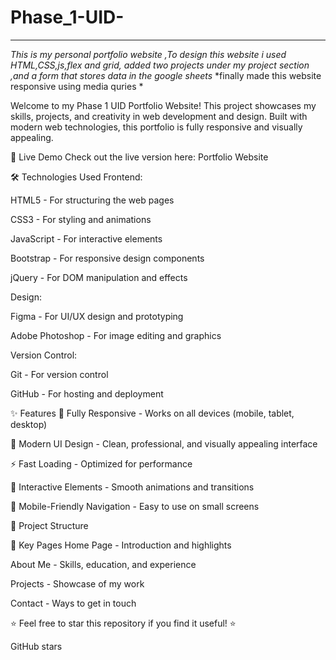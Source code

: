 # Phase_1-UID-
***********************************************
*This is my personal portfolio website ,To design this website i used HTML,CSS,js,flex and grid, added two projects under my project section ,and a form that stores data in the google sheets*
*finally made this website responsive using media quries *




Welcome to my Phase 1 UID Portfolio Website! This project showcases my skills, projects, and creativity in web development and design. Built with modern web technologies, this portfolio is fully responsive and visually appealing.

🚀 Live Demo
Check out the live version here: Portfolio Website

🛠️ Technologies Used
Frontend:

HTML5 - For structuring the web pages

CSS3 - For styling and animations

JavaScript - For interactive elements

Bootstrap - For responsive design components

jQuery - For DOM manipulation and effects

Design:

Figma - For UI/UX design and prototyping

Adobe Photoshop - For image editing and graphics

Version Control:

Git - For version control

GitHub - For hosting and deployment

✨ Features
💯 Fully Responsive - Works on all devices (mobile, tablet, desktop)

🎨 Modern UI Design - Clean, professional, and visually appealing interface

⚡ Fast Loading - Optimized for performance

🌈 Interactive Elements - Smooth animations and transitions

📱 Mobile-Friendly Navigation - Easy to use on small screens

📂 Project Structure

🎯 Key Pages
Home Page - Introduction and highlights

About Me - Skills, education, and experience

Projects - Showcase of my work

Contact - Ways to get in touch




⭐️ Feel free to star this repository if you find it useful! ⭐️

GitHub stars
